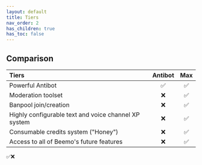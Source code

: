 ```yaml
---
layout: default
title: Tiers
nav_order: 2
has_children: true
has_toc: false
---
```

## Comparison
|**Tiers**| **Antibot** | **Max** |
|:-|:-:|:-:|
|Powerful Antibot|✅|✅|
|Moderation toolset|❌|✅|
|Banpool join/creation|❌|✅|
|Highly configurable text and voice channel XP system|❌|✅|
|Consumable credits system ("Honey")|❌|✅|
|Access to all of Beemo's future features|❌|✅|

✅❌